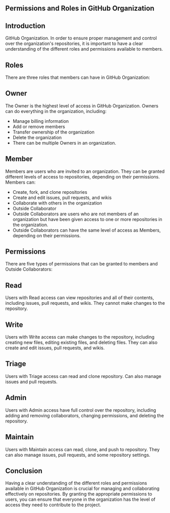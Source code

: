 ## Permissions and Roles in GitHub Organization
## Introduction
GitHub Organization. In order to ensure proper management and control over the organization's repositories, it is important to have a clear understanding of the different roles and permissions available to members.

## Roles
There are three roles that members can have in GitHub Organization:

## Owner
The Owner is the highest level of access in GitHub Organization. Owners can do everything in the organization, including:

+ Manage billing information
+ Add or remove members
+ Transfer ownership of the organization
+ Delete the organization
+ There can be multiple Owners in an organization.

## Member
Members are users who are invited to an organization. They can be granted different levels of access to repositories, depending on their permissions. Members can:

+ Create, fork, and clone repositories
+ Create and edit issues, pull requests, and wikis
+ Collaborate with others in the organization
+ Outside Collaborator
+ Outside Collaborators are users who are not members of an organization but have been given access to one or more repositories in the organization.   
+ Outside Collaborators can have the same level of access as Members, depending on their permissions.

## Permissions
There are five types of permissions that can be granted to members and Outside Collaborators:

## Read
Users with Read access can view repositories and all of their contents, including issues, pull requests, and wikis. They cannot make changes to the repository.

## Write
Users with Write access can make changes to the repository, including creating new files, editing existing files, and deleting files. They can also create and edit issues, pull requests, and wikis.

## Triage
Users with Triage access can read and clone repository. Can also manage issues and pull requests.

## Admin
Users with Admin access have full control over the repository, including adding and removing collaborators, changing permissions, and deleting the repository.

## Maintain
Users with Maintain access can read, clone, and push to repository. They can also manage issues, pull requests, and some repository settings.

## Conclusion
Having a clear understanding of the different roles and permissions available in GitHub Organization is crucial for managing and collaborating effectively on repositories. By granting the appropriate permissions to users, you can ensure that everyone in the organization has the level of access they need to contribute to the project.
